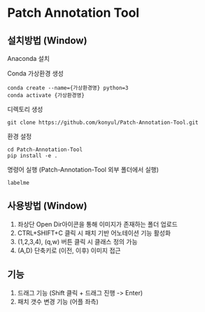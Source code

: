 # Patch Annotation Tool


## 설치방법 (Window)


Anaconda 설치

Conda 가상환경 생성
```
conda create --name={가상환경명} python=3
conda activate {가상환경명}
```

디렉토리 생성
```
git clone https://github.com/konyul/Patch-Annotation-Tool.git
```


환경 설정
```
cd Patch-Annotation-Tool
pip install -e .
```

명령어 실행 (Patch-Annotation-Tool 외부 폴더에서 실행)
```
labelme
```

## 사용방법 (Window)

1. 좌상단 Open Dir아이콘을 통해 이미지가 존재하는 폴더 업로드
2. CTRL+SHIFT+C 클릭 시 패치 기반 어노테이션 기능 활성화
3. (1,2,3,4), (q,w) 버튼 클릭 시 클래스 정의 가능
4. (A,D) 단축키로 (이전, 이후) 이미지 접근

## 기능
1. 드래그 기능 (Shift 클릭 + 드래그 진행 -> Enter)
2. 패치 갯수 변경 기능 (어플 좌측)
